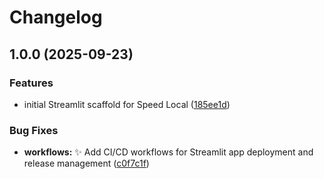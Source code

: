 # Changelog

## 1.0.0 (2025-09-23)


### Features

* initial Streamlit scaffold for Speed Local ([185ee1d](https://github.com/flowcore-io/speedlocal-streamlit/commit/185ee1d719d3924b05ba502af33048425c527bb1))


### Bug Fixes

* **workflows:** :sparkles: Add CI/CD workflows for Streamlit app deployment and release management ([c0f7c1f](https://github.com/flowcore-io/speedlocal-streamlit/commit/c0f7c1fe0df074804bc172c937cb4a0423cc2df7))
